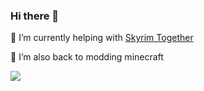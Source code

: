 ### Hi there 👋

👯 I’m currently helping with [Skyrim Together](https://github.com/tiltedphoques/TiltedOnline)

🔭 I’m also back to modding minecraft

![](https://github-readme-stats.vercel.app/api?username=dragonisser&show_icons=true&theme=radical&count_private=true)



<!--
**Dragonisser/Dragonisser** is a ✨ _special_ ✨ repository because its `README.md` (this file) appears on your GitHub profile.

Here are some ideas to get you started:

- 🔭 I’m currently working on ...
- 🌱 I’m currently learning ...
- 👯 I’m looking to collaborate on ...
- 🤔 I’m looking for help with ...
- 💬 Ask me about ...
- 📫 How to reach me: ...
- 😄 Pronouns: ...
- ⚡ Fun fact: ...
-->
